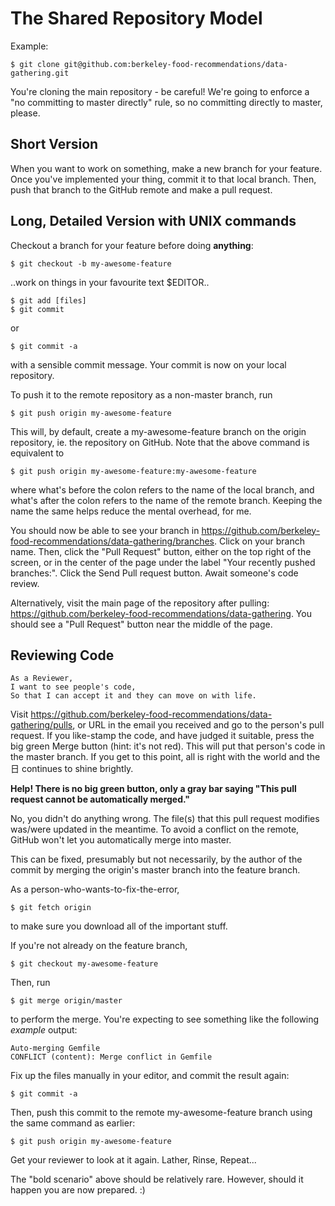 The Shared Repository Model
===========================

Example:

    $ git clone git@github.com:berkeley-food-recommendations/data-gathering.git

You're cloning the main repository - be careful! We're going to enforce a "no committing to master directly" rule, so no committing directly to master, please.

Short Version
-------------

When you want to work on something, make a new branch for your feature. Once you've implemented your thing, commit it to that local branch. Then, push that branch to the GitHub remote and make a pull request.

Long, Detailed Version with UNIX commands
-----------------------------------------

Checkout a branch for your feature before doing **anything**:

    $ git checkout -b my-awesome-feature

..work on things in your favourite text $EDITOR..

    $ git add [files]
    $ git commit

or

    $ git commit -a

with a sensible commit message. Your commit is now on your local repository.

To push it to the remote repository as a non-master branch, run

    $ git push origin my-awesome-feature

This will, by default, create a my-awesome-feature branch on the origin repository, ie. the repository on GitHub.
Note that the above command is equivalent to

    $ git push origin my-awesome-feature:my-awesome-feature

where what's before the colon refers to the name of the local branch, and what's after the colon refers to the name of the remote branch. Keeping the name the same helps reduce the mental overhead, for me.

You should now be able to see your branch in https://github.com/berkeley-food-recommendations/data-gathering/branches. Click on your branch name. Then, click the "Pull Request" button, either on the top right of the screen, or in the center of the page under the label "Your recently pushed branches:".
Click the Send Pull request button. Await someone's code review.

Alternatively, visit the main page of the repository after pulling: https://github.com/berkeley-food-recommendations/data-gathering. You should see a "Pull Request" button near the middle of the page.

Reviewing Code
--------------

    As a Reviewer,
    I want to see people's code,
    So that I can accept it and they can move on with life.

Visit https://github.com/berkeley-food-recommendations/data-gathering/pulls, or URL in the email you received and go to the person's pull request.
If you like-stamp the code, and have judged it suitable, press the big green Merge button (hint: it's not red). This will put that person's code in the master branch. If you get to this point, all is right with the world and the 日 continues to shine brightly.

**Help! There is no big green button, only a gray bar saying "This pull request cannot be automatically merged."**

No, you didn't do anything wrong. The file(s) that this pull request modifies was/were updated in the meantime. To avoid a conflict on the remote, GitHub won't let you automatically merge into master.

This can be fixed, presumably but not necessarily, by the author of the commit by merging the origin's master branch into the feature branch.

As a person-who-wants-to-fix-the-error,

    $ git fetch origin

to make sure you download all of the important stuff.

If you're not already on the feature branch,

    $ git checkout my-awesome-feature

Then, run

    $ git merge origin/master

to perform the merge. You're expecting to see something like the following _example_ output:

    Auto-merging Gemfile
    CONFLICT (content): Merge conflict in Gemfile

Fix up the files manually in your editor, and commit the result again:

    $ git commit -a

Then, push this commit to the remote my-awesome-feature branch using the same command as earlier:

    $ git push origin my-awesome-feature

Get your reviewer to look at it again. Lather, Rinse, Repeat...

The "bold scenario" above should be relatively rare. However, should it happen you are now prepared. :)
